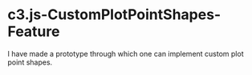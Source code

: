 # c3.js-CustomPlotPointShapes-Feature
I have made a prototype through which one can implement custom plot point shapes.
